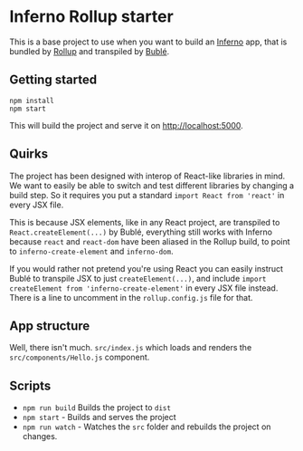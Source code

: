 # Inferno Rollup starter
This is a base project to use when you want to build an [Inferno](https://github.com/trueadm/inferno) app, that is bundled by [Rollup](https://github.com/rollup/rollup) and transpiled by [Bublé](https://buble.surge.sh/guide/).

## Getting started
```
npm install
npm start
```
This will build the project and serve it on [http://localhost:5000](http://localhost:5000).

## Quirks
The project has been designed with interop of React-like libraries in mind. We want to easily be able to switch and test different libraries by changing a build step. So it requires you put a standard `import React from 'react'` in every JSX file.

This is because JSX elements, like in any React project, are transpiled to `React.createElement(...)` by Bublé, everything still works with Inferno because `react` and `react-dom` have been aliased in the Rollup build, to point to `inferno-create-element` and `inferno-dom`.

If you would rather not pretend you're using React you can easily instruct Bublé to transpile JSX to just `createElement(...)`, and include `import createElement from 'inferno-create-element'` in every JSX file instead. There is a line to uncomment in the `rollup.config.js` file for that.


## App structure
Well, there isn't much. `src/index.js` which loads and renders the `src/components/Hello.js` component.

## Scripts
* `npm run build` Builds the project to `dist`
* `npm start` - Builds and serves the project
* `npm run watch` - Watches the `src` folder and rebuilds the project on changes.
